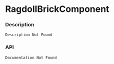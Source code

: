 # RagdollBrickComponent

### Description

    Description Not Found

### API

    Documentation Not Found